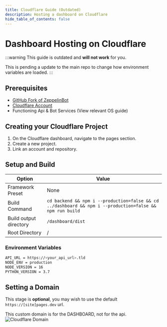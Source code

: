```yaml
---
title: Cloudflare Guide (Outdated)
description: Hosting a dashboard on Cloudflare
hide_table_of_contents: false
---
```


# Dashboard Hosting on Cloudflare

:::warning
This guide is outdated and **will not work** for you.

This is pending a update to the main repo to change how environment variables are loaded.
:::

## Prerequisites

- [GitHub Fork of ZeppelinBot](https://github.com/Dragory/ZeppelinBot/fork)
- [Cloudflare Account](https://dash.cloudflare.com/sign-up)
- Functioning Api & Bot Services (View relevant OS guide)

## Creating your Cloudflare Project

1. On the Cloudflare dashboard, navigate to the pages section.
2. Create a new project.
3. Link an account and repository.

## Setup and Build

| Option                 | Value                                                                                                    |
| ---------------------- | -------------------------------------------------------------------------------------------------------- |
| Framework Preset       | None                                                                                                     |
| Build Command          | `cd backend && npm i --production=false && cd ../dashboard && npm i --production=false && npm run build` |
| Build output directory | `/dashboard/dist`                                                                                        |
| Root Directory         | /                                                                                                        |

### Environment Variables

```bash
API_URL = https://<your_api_url>.tld
NODE_ENV = production
NODE_VERSION = 16
PYTHON_VERSION = 3.7
```

## Setting a Domain

This stage is **optional**, you may wish to use the default `https://[site]pages.dev` url.

This custom domain is for the DASHBOARD, not for the api.
![Cloudflare Domain](/img/guides/cloudflare/cloudflare-domain.png "Setting a CloudFlare domain")

